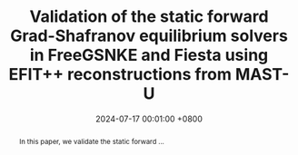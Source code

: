 ---
title:          "Validation of the static forward Grad-Shafranov equilibrium solvers in FreeGSNKE and Fiesta using EFIT++ reconstructions from MAST-U"
selected:       true
pub:            "arXiv"
pub_date:       "2024"
date:           2024-07-17 00:01:00 +0800  # so the site can order them correctly

# pub_pre:        "Submitted to "
# pub_post:       'Under review.'
# pub_last:       ' <span class="badge badge-pill badge-publication badge-success">Spotlight</span>'

abstract: >-
  In this paper, we validate the static forward ...
# $\LaTeX$ is supported. $a=b+c$.
cover: /assets/images/covers/cover3.jpg
authors:
  - K. Pentland
  - N. C. Amorisco
  - O. El-Zobaidi
  - S. Etches
  - A. Agnello
  - G. K. Holt
  - C. Vincent
  - J. Buchanan
  - S. J. P. Pamela
  - G. McArdle
  - L. Kogan
  - G. Cunningham
links:
  arXiv: https://arxiv.org/abs/2407.12432
  # Code: https://github.com/luost26/academic-homepage
  # Unsplash: https://unsplash.com/photos/sliced-in-half-pineapple--_PLJZmHZzk
---